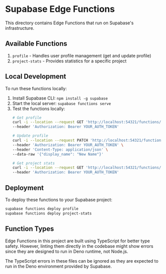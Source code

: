 # Supabase Edge Functions

This directory contains Edge Functions that run on Supabase's infrastructure.

## Available Functions

1. `profile` - Handles user profile management (get and update profile)
2. `project-stats` - Provides statistics for a specific project

## Local Development

To run these functions locally:

1. Install Supabase CLI: `npm install -g supabase`
2. Start the local server: `supabase functions serve`
3. Test the functions locally:
   ```bash
   # Get profile
   curl -i --location --request GET 'http://localhost:54321/functions/v1/profile' \
   --header 'Authorization: Bearer YOUR_AUTH_TOKEN'
   
   # Update profile
   curl -i --location --request PATCH 'http://localhost:54321/functions/v1/profile' \
   --header 'Authorization: Bearer YOUR_AUTH_TOKEN' \
   --header 'Content-Type: application/json' \
   --data-raw '{"display_name": "New Name"}'
   
   # Get project stats
   curl -i --location --request GET 'http://localhost:54321/functions/v1/project-stats?project_id=YOUR_PROJECT_ID' \
   --header 'Authorization: Bearer YOUR_AUTH_TOKEN'
   ```

## Deployment

To deploy these functions to your Supabase project:

```bash
supabase functions deploy profile
supabase functions deploy project-stats
```

## Function Types

Edge Functions in this project are built using TypeScript for better type safety. However, linting them directly in the codebase might show errors since they are designed to run in Deno runtime, not Node.js.

The TypeScript errors in these files can be ignored as they are expected to run in the Deno environment provided by Supabase. 